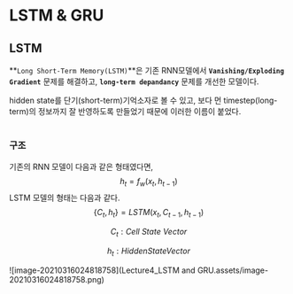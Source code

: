 # LSTM & GRU

## LSTM

**`Long Short-Term Memory(LSTM)`**은 기존 RNN모델에서 **`Vanishing/Exploding Gradient`** 문제를 해결하고, **`long-term depandancy`** 문제를 개선한 모델이다.

hidden state를 단기(short-term)기억소자로 볼 수 있고, 보다 먼 timestep(long-term)의 정보까지 잘 반영하도록 만들었기 때문에 이러한 이름이 붙었다.

# 

### 구조

기존의 RNN 모델이 다음과 같은 형태였다면,
$$
h _
t
​	
 =f _
w
​	
 (x _
t
​	
 ,h _
{t−1}
​	
 )
$$
LSTM 모델의 형태는 다음과 같다.
$$
\{C _
t
​	
 ,h _
t
​	
 \}=LSTM(x _
t
​	
 ,C_ 
{t−1}
​	
 ,h _
{t−1}
​	
 )
$$

$$
C_t
​	
  : Cell\ State\ Vector
$$

$$
h _
t
​	
  : Hidden State Vector
$$





![image-20210316024818758](Lecture4_LSTM and GRU.assets/image-20210316024818758.png)







